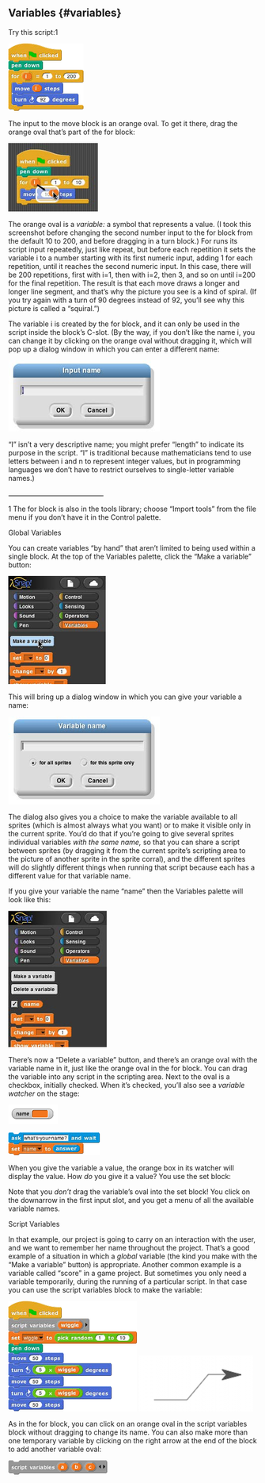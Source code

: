 ## Variables {#variables}

Try this script:1

![image](images/Image_045.png)

The input to the move block is an orange oval. To get it there, drag the orange oval that’s part of the for block:

![image](images/Image_046.jpg)

The orange oval is a _variable:_ a symbol that represents a value. (I took this screenshot before changing the second number input to the for block from the default 10 to 200, and before dragging in a turn block.) For runs its script input repeatedly, just like repeat, but before each repetition it sets the variable i to a number starting with its first numeric input, adding 1 for each repetition, until it reaches the second numeric input. In this case, there will be 200 repetitions, first with i=1, then with i=2, then 3, and so on until i=200 for the final repetition. The result is that each move draws a longer and longer line segment, and that’s why the picture you see is a kind of spiral. (If you try again with a turn of 90 degrees instead of 92, you’ll see why this picture is called a “squiral.”)

The variable i is created by the for block, and it can only be used in the script inside the block’s C-slot. (By the way, if you don’t like the name i, you can change it by clicking on the orange oval without dragging it, which will pop up a dialog window in which you can enter a different name:

![image](images/Image_047.jpg)

“I” isn’t a very descriptive name; you might prefer “length” to indicate its purpose in the script. “I” is traditional because mathematicians tend to use letters between i and n to represent integer values, but in programming languages we don’t have to restrict ourselves to single-letter variable names.)

![image](images/Image_048.png)

1 The for block is also in the tools library; choose “Import tools” from the file menu if you don’t have it in the Control palette.

Global Variables

You can create variables “by hand” that aren’t limited to being used within a single block. At the top of the Variables palette, click the “Make a variable” button:

![image](images/Image_049.jpg)

This will bring up a dialog window in which you can give your variable a name:

![image](images/Image_050.jpg)

The dialog also gives you a choice to make the variable available to all sprites (which is almost always what you want) or to make it visible only in the current sprite. You’d do that if you’re going to give several sprites individual variables _with the same name,_ so that you can share a script between sprites (by dragging it from the current sprite’s scripting area to the picture of another sprite in the sprite corral), and the different sprites will do slightly different things when running that script because each has a different value for that variable name.

If you give your variable the name “name” then the Variables palette will look like this:

![image](images/Image_051.jpg)

There’s now a “Delete a variable” button, and there’s an orange oval with the variable name in it, just like the orange oval in the for block. You can drag the variable into any script in the scripting area. Next to the oval is a checkbox, initially checked. When it’s checked, you’ll also see a _variable watcher_ on the stage:

![image](images/Image_052.gif)

![image](images/Image_053.png)

When you give the variable a value, the orange box in its watcher will display the value. How _do_ you give it a value? You use the set block:

Note that you _don’t_ drag the variable’s oval into the set block! You click on the downarrow in the first input slot, and you get a menu of all the available variable names.

Script Variables

In that example, our project is going to carry on an interaction with the user, and we want to remember her name throughout the project. That’s a good example of a situation in which a _global_ variable (the kind you make with the “Make a variable” button) is appropriate. Another common example is a variable called “score” in a game project. But sometimes you only need a variable temporarily, during the running of a particular script. In that case you can use the script variables block to make the variable:

![image](images/Image_054.png) ![image](images/Image_055.gif)

As in the for block, you can click on an orange oval in the script variables block without dragging to change its name. You can also make more than one temporary variable by clicking on the right arrow at the end of the block to add another variable oval:

![image](images/Image_056.png)